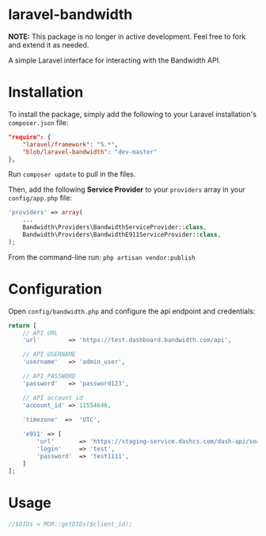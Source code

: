 laravel-bandwidth
======

**NOTE:** This package is no longer in active development. Feel free to fork and extend it as needed.

A simple Laravel interface for interacting with the Bandwidth API.


# Installation
To install the package, simply add the following to your Laravel installation's `composer.json` file:

```json
"require": {
	"laravel/framework": "5.*",
	"blob/laravel-bandwidth": "dev-master"
},
```

Run `composer update` to pull in the files.

Then, add the following **Service Provider** to your `providers` array in your `config/app.php` file:

```php
'providers' => array(
	...
	Bandwidth\Providers\BandwidthServiceProvider::class,
	Bandwidth\Providers\BandwidthE911ServiceProvider::class,
);
```

From the command-line run:
`php artisan vendor:publish`

# Configuration

Open `config/bandwidth.php` and configure the api endpoint and credentials:

```php
return [
	// API URL
	'url'		 =>	'https://test.dashboard.bandwidth.com/api',

    // API USERNAME
    'username'	 =>	'admin_user',

    // API PASSWORD
    'password'	 =>	'password123',

    // API account id
    'account_id' =>	11554646,

    'timezone'	=>	'UTC',
    
    'e911' => [
        'url'       => 'https://staging-service.dashcs.com/dash-api/soap/emergencyprovisioning/v1?wsdl',
        'login'     => 'test',
        'password'  => 'test1111',
    ]
];
```

# Usage
```php
//$DIDs = MOR::getDIDs($client_id);
```

